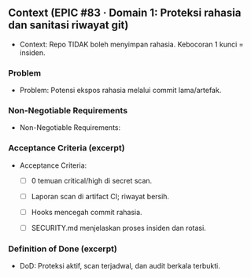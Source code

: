 <!-- AUTO:CONTEXT_V1 BEGIN -->
<!-- parent:#4 epic:#83 generated:2025-08-23T16:19:42.045Z -->
## Context (EPIC #83 · Domain 1: Proteksi rahasia dan sanitasi riwayat git)

- Context: Repo TIDAK boleh menyimpan rahasia. Kebocoran 1 kunci = insiden.


### Problem
- Problem: Potensi ekspos rahasia melalui commit lama/artefak.


### Non-Negotiable Requirements
- Non-Negotiable Requirements:


### Acceptance Criteria (excerpt)
- Acceptance Criteria:
  
  - [ ] 0 temuan critical/high di secret scan.
  - [ ] Laporan scan di artifact CI; riwayat bersih.
  - [ ] Hooks mencegah commit rahasia.
  - [ ] SECURITY.md menjelaskan proses insiden dan rotasi.


### Definition of Done (excerpt)
- DoD: Proteksi aktif, scan terjadwal, dan audit berkala terbukti.

<!-- AUTO:CONTEXT_V1 END -->
